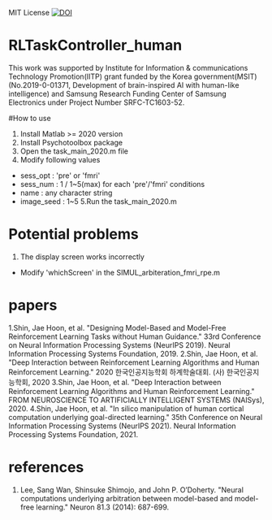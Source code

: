 MIT License
[![DOI](https://zenodo.org/badge/433284388.svg)](https://zenodo.org/badge/latestdoi/433284388)


# RLTaskController_human

This work was supported by Institute for Information & communications Technology Promotion(IITP) grant funded by the Korea government(MSIT) (No.2019-0-01371, Development of brain-inspired AI with human-like intelligence) and Samsung Research Funding Center of Samsung Electronics under Project Number SRFC-TC1603-52.

#How to use

1. Install Matlab >= 2020 version
2. Install Psychotoolbox package
3. Open the task_main_2020.m file
4. Modify following values
  - sess_opt : 'pre' or 'fmri'
  - sess_num : 1 / 1~5(max) for each 'pre'/'fmri' conditions
  - name : any character string
  - image_seed : 1~5
5.Run the task_main_2020.m

# Potential problems
1. The display screen works incorrectly
  - Modify 'whichScreen' in the SIMUL_arbiteration_fmri_rpe.m

# papers
1.Shin, Jae Hoon, et al. "Designing Model-Based and Model-Free Reinforcement Learning Tasks without Human Guidance." 33rd Conference on Neural Information Processing Systems (NeurIPS 2019). Neural Information Processing Systems Foundation, 2019.
2.Shin, Jae Hoon, et al. "Deep Interaction between Reinforcement Learning Algorithms and Human Reinforcement Learning." 2020 한국인공지능학회 하계학술대회. (사) 한국인공지능학회, 2020
3.Shin, Jae Hoon, et al. "Deep Interaction between Reinforcement Learning Algorithms and Human Reinforcement Learning."  FROM NEUROSCIENCE TO ARTIFICIALLY INTELLIGENT SYSTEMS (NAISys), 2020.
4.Shin, Jae Hoon, et al. "In silico manipulation of human cortical computation underlying goal-directed learning." 35th Conference on Neural Information Processing Systems (NeurIPS 2021). Neural Information Processing Systems Foundation, 2021.

# references
1. Lee, Sang Wan, Shinsuke Shimojo, and John P. O’Doherty. "Neural computations underlying arbitration between model-based and model-free learning." Neuron 81.3 (2014): 687-699.
